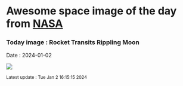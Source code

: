 
# Awesome space image of the day from [NASA](https://api.nasa.gov/)

### Today image : Rocket Transits Rippling Moon
Date : 2024-01-02

![](https://apod.nasa.gov/apod/image/2401/FalconMoon_Madow_960.jpg)

<small>Latest update : Tue Jan  2 16:15:15 2024</small>
        